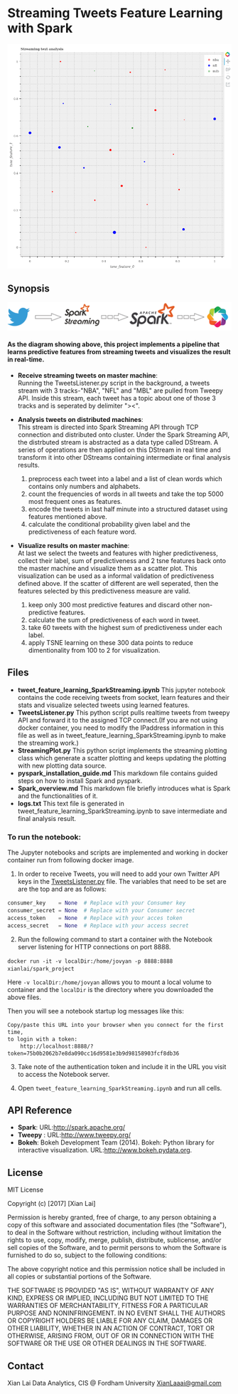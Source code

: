 # Streaming Tweets Feature Learning with Spark

![](imgs/tweet_feature_learning.gif)

## Synopsis
![](imgs/logos.png)
#### As the diagram showing above, this project implements a pipeline that learns predictive features from streaming tweets and visualizes the result in real-time.


- **Receive streaming tweets on master machine**:    
    Running the TweetsListener.py script in the background, a tweets stream with 3 tracks-"NBA", "NFL" and "MBL" are pulled from Tweepy API. Inside this stream, each tweet has a topic about one of those 3 tracks and is seperated by delimiter "><". 


- **Analysis tweets on distributed machines**:    
    This stream is directed into Spark Streaming API through TCP connection and distributed onto cluster. Under the Spark Streaming API, the distrbuted stream is abstracted as a data type called DStream. A series of operations are then applied on this DStream in real time and transform it into other DStreams containing intermediate or final analysis results. 
    
    1. preprocess each tweet into a label and a list of clean words which contains only numbers and alphabets.
    2. count the frequencies of words in all tweets and take the top 5000 most frequent ones as features.
    3. encode the tweets in last half minute into a structured dataset using features mentioned above.
    4. calculate the conditional probability given label and the predictiveness of each feature word.
    
    
- **Visualize results on master machine**:   
    At last we select the tweets and features with higher predictiveness, collect their label, sum of predictiveness and 2 tsne features back onto the master machine and visualize them as a scatter plot. This visualization can be used as a informal validation of predictiveness defined above. If the scatter of different are well seperated, then the features selected by this predictiveness measure are valid.
    
    1. keep only 300 most predictive features and discard other non-predictive features.
    2. calculate the sum of predictiveness of each word in tweet.
    3. take 60 tweets with the highest sum of predictiveness under each label.
    4. apply TSNE learning on these 300 data points to reduce dimentionality from 100 to 2 for visualization.


## Files
- **tweet_feature_learning_SparkStreaming.ipynb**
    This jupyter notebook contains the code receiving tweets from socket, learn features and their stats and visualize selected tweets using learned features.
- **TweetsListener.py**
    This python script pulls realtime tweets from tweepy API and forward it to the assigned TCP connect.(If you are not using docker container, you need to modify the IPaddress information in this file as well as in tweet_feature_learning_SparkStreaming.ipynb to make the streaming work.)
- **StreamingPlot.py**
    This python script implements the streaming plotting class which generate a scatter plotting and keeps updating the plotting with new plotting data source.
- **pyspark_installation_guide.md**
    This markdown file contains guided steps on how to install Spark and pyspark.
- **Spark_overview.md**
    This markdown file briefly introduces what is Spark and the functionalities of it.
- **logs.txt**
    This text file is generated in tweet_feature_learning_SparkStreaming.ipynb to save intermediate and final analysis result.


### To run the notebook:
The Jupyter notebooks and scripts are implemented and working in docker container run from following docker image. 

1. In order to receive Tweets, you will need to add your own Twitter API keys in the [TweetsListener.py](./TweetsListener.py) file. The variables that need to be set are are the top and are as follows:
```python
consumer_key    = None  # Replace with your Consumer key
consumer_secret = None  # Replace with your Consumer secret
access_token    = None  # Replace with your acces token
access_secret   = None  # Replace with your access secret
```

2. Run the following command to start a container with the Notebook server listening for HTTP connections on port 8888.

`docker run -it -v localDir:/home/jovyan -p 8888:8888 xianlai/spark_project`

Here `-v localDir:/home/jovyan` allows you to mount a local volume to container and the `localDir` is the directory where you downloaded the above files.

Then you will see a notebook startup log messages like this:
```
Copy/paste this URL into your browser when you connect for the first time,
to login with a token:
    http://localhost:8888/?token=75b0b2062b7e8da090cc16d9581e3b9d98158903fcf8db36
```

3. Take note of the authentication token and include it in the URL you visit to access the Notebook server.

4. Open `tweet_feature_learning_SparkStreaming.ipynb` and run all cells.


## API Reference
- **Spark**: URL:http://spark.apache.org/
- **Tweepy** : URL:http://www.tweepy.org/
- **Bokeh**: Bokeh Development Team (2014). Bokeh: Python library for interactive visualization. URL:http://www.bokeh.pydata.org.


## License
MIT License

Copyright (c) [2017] [Xian Lai]

Permission is hereby granted, free of charge, to any person obtaining a copy of this software and associated documentation files (the "Software"), to deal in the Software without restriction, including without limitation the rights
to use, copy, modify, merge, publish, distribute, sublicense, and/or sell copies of the Software, and to permit persons to whom the Software is
furnished to do so, subject to the following conditions:

The above copyright notice and this permission notice shall be included in all
copies or substantial portions of the Software.

THE SOFTWARE IS PROVIDED "AS IS", WITHOUT WARRANTY OF ANY KIND, EXPRESS OR
IMPLIED, INCLUDING BUT NOT LIMITED TO THE WARRANTIES OF MERCHANTABILITY,
FITNESS FOR A PARTICULAR PURPOSE AND NONINFRINGEMENT. IN NO EVENT SHALL THE
AUTHORS OR COPYRIGHT HOLDERS BE LIABLE FOR ANY CLAIM, DAMAGES OR OTHER
LIABILITY, WHETHER IN AN ACTION OF CONTRACT, TORT OR OTHERWISE, ARISING FROM,
OUT OF OR IN CONNECTION WITH THE SOFTWARE OR THE USE OR OTHER DEALINGS IN THE
SOFTWARE.

## Contact
Xian Lai
Data Analytics, CIS @ Fordham University
XianLaaai@gmail.com
